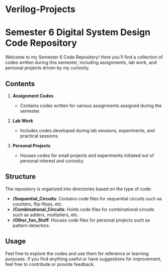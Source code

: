 # Verilog-Projects
# Semester 6 Digital System Design Code Repository

Welcome to my Semester 6 Code Repository! Here you'll find a collection of codes written during this semester, including assignments, lab work, and personal projects driven by my curiosity.

## Contents

1. **Assignment Codes**
   - Contains codes written for various assignments assigned during the semester.

2. **Lab Work**
   - Includes codes developed during lab sessions, experiments, and practical sessions.

3. **Personal Projects**
   - Houses codes for small projects and experiments initiated out of personal interest and curiosity.

## Structure

The repository is organized into directories based on the type of code:

- **/Sequential_Circuits**: Contains code files for sequential circuits such as counters, flip-flops, etc.
- **/Combinational_Circuits**: Holds code files for combinational circuits such as adders, multipliers, etc.
- **/Other_fun_Stuff**: Houses code files for personal projects such as pattern detectors.

## Usage

Feel free to explore the codes and use them for reference or learning purposes. If you find anything useful or have suggestions for improvement, feel free to contribute or provide feedback.


